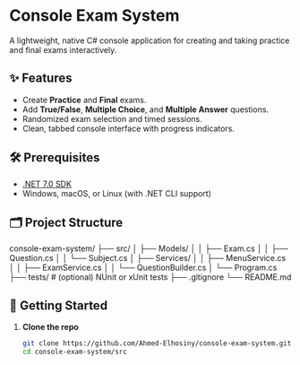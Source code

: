 # Console Exam System

A lightweight, native C# console application for creating and taking practice and final exams interactively.

## ✨ Features

- Create **Practice** and **Final** exams.
- Add **True/False**, **Multiple Choice**, and **Multiple Answer** questions.
- Randomized exam selection and timed sessions.
- Clean, tabbed console interface with progress indicators.

## 🛠️ Prerequisites

- [.NET 7.0 SDK](https://dotnet.microsoft.com/download)
- Windows, macOS, or Linux (with .NET CLI support)

## 🗂️ Project Structure
console-exam-system/
├── src/
│   ├── Models/
│   │   ├── Exam.cs
│   │   ├── Question.cs
│   │   └── Subject.cs
│   ├── Services/
│   │   ├── MenuService.cs
│   │   ├── ExamService.cs
│   │   └── QuestionBuilder.cs
│   └── Program.cs
├── tests/            # (optional) NUnit or xUnit tests
├── .gitignore
└── README.md


## 🚀 Getting Started

1. **Clone the repo**
   ```bash
   git clone https://github.com/Ahmed-Elhosiny/console-exam-system.git
   cd console-exam-system/src

